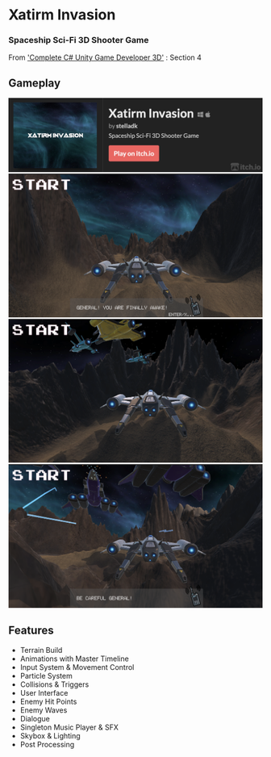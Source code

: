 # Xatirm Invasion 
### Spaceship Sci-Fi 3D Shooter Game
From 
['Complete C# Unity Game Developer 3D'](https://www.udemy.com/share/101Wey3@occDr7pKXv2cfZCobbnh2lkze5Pmjp_IYD8EG3oD64DJT-iMI25hix9VCl3EPx0T/) : Section 4

## Gameplay

<div align="center">

<a href="https://stelladk.itch.io/xatirm-invasion">
<img src="screenshots/iframe.png" alt="Xatirm Invasion by stelladk" width="550">
</a>

<img src="screenshots/gameplay1.png" alt="Gameplay Screenshot" width="550"/>
<img src="screenshots/gameplay2.png" alt="Gameplay Screenshot" width="550"/>
<img src="screenshots/gameplay3.png" alt="Gameplay Screenshot" width="550"/>

</div>

## Features
- Terrain Build
- Animations with Master Timeline
- Input System & Movement Control
- Particle System
- Collisions & Triggers
- User Interface
- Enemy Hit Points
- Enemy Waves
- Dialogue
- Singleton Music Player & SFX
- Skybox & Lighting
- Post Processing
